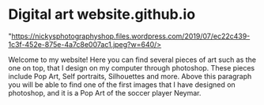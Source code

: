 # Digital art website.github.io

"https://nickysphotographyshop.files.wordpress.com/2019/07/ec22c439-1c3f-452e-875e-4a7c8e007ac1.jpeg?w=640/>

<p>Welcome to my website! Here you can find several pieces of art such as the one on top, that I design on my computer through photoshop. These pieces include Pop Art, Self portraits, Silhouettes and more. Above this paragraph you will be able to find one of the first images that I have designed on photoshop, and it is a Pop Art of the soccer player Neymar.</p>
